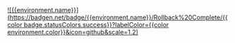 [![{{environment.name}}](https://badgen.net/badge/{{environment.name}}/Rollback%20Complete/{{color badge.statusColors.success}}?labelColor={{color environment.color}}&icon=github&scale=1.2)](https://github.com/{{owner}}/{{repo}}/actions/runs/{{run.id}}/attempts/{{run.run_attempt}} 'Open the deploy')
